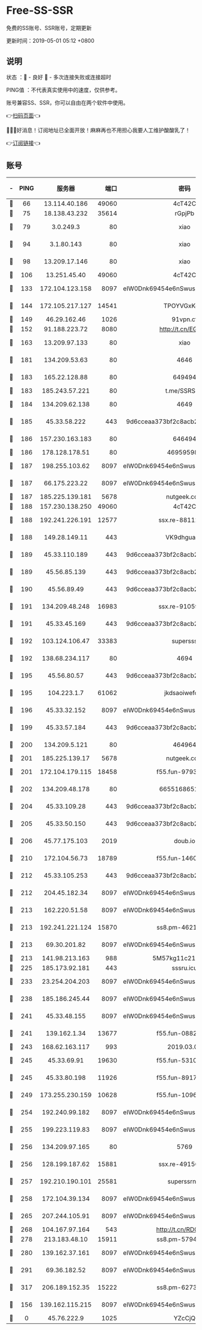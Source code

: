 # Free-SS-SSR

免费的SS账号、SSR账号，定期更新

更新时间：2019-05-01 05:12 +0800

## 说明

状态     ：🙂 - 良好 🙁 - 多次连接失败或连接超时

PING值   ：不代表真实使用中的速度，仅供参考。

账号兼容SS、SSR，你可以自由在两个软件中使用。

👉[扫码页面](https://liesauer.github.io/Free-SS-SSR/)👈

🎉🎉🎉好消息！订阅地址已全面开放！麻麻再也不用担心我要人工维护酸酸乳了！

👉[订阅链接](https://www.liesauer.net/yogurt/subscribe?ACCESS_TOKEN=DAYxR3mMaZAsaqUb)👈

## 账号

|-|PING|服务器|端口|密码|加密方式|区域|
|:----:|:----:|:-----:|-----:|:----:|:----:|:----:|
|🙂|66|13.114.40.186|49060|4cT42C|chacha20|JP|
|🙂|75|18.138.43.232|35614|rGpjPb|rc4-md5|SG|
|🙂|79|3.0.249.3|80|xiao|aes-128-ctr|SG|
|🙂|94|3.1.80.143|80|xiao|aes-128-ctr|SG|
|🙂|98|13.209.17.146|80|xiao|aes-128-ctr|KR|
|🙂|106|13.251.45.40|49060|4cT42C|chacha20|SG|
|🙂|133|172.104.123.158|8097|eIW0Dnk69454e6nSwuspv9DmS201tQ0D|aes-256-cfb|JP|
|🙂|144|172.105.217.127|14541|TPOYVGxKglpi|aes-256-cfb|JP|
|🙂|149|46.29.162.46|1026|91vpn.cf|rc4-md5|RU|
|🙂|152|91.188.223.72|8080|http://t.cn/EGJIyrl|rc4-md5|RU|
|🙂|163|13.209.97.133|80|xiao|aes-128-ctr|KR|
|🙂|181|134.209.53.63|80|4646|aes-256-cfb|US|
|🙂|183|165.22.128.88|80|649494|aes-256-cfb|US|
|🙂|183|185.243.57.221|80|t.me/SSRSUB|rc4-md5|US|
|🙂|184|134.209.62.138|80|4649|aes-256-cfb|US|
|🙂|185|45.33.58.222|443|9d6cceaa373bf2c8acb22e60b6a58be6|aes-256-cfb|US|
|🙂|186|157.230.163.183|80|646494|aes-256-cfb|US|
|🙂|186|178.128.178.51|80|469595985|chacha20|US|
|🙂|187|198.255.103.62|8097|eIW0Dnk69454e6nSwuspv9DmS201tQ0D|aes-256-cfb|US|
|🙂|187|66.175.223.22|8097|eIW0Dnk69454e6nSwuspv9DmS201tQ0D|aes-256-cfb|US|
|🙂|187|185.225.139.181|5678|nutgeek.com|rc4-md5|US|
|🙂|188|157.230.138.250|49060|4cT42C|chacha20|US|
|🙂|188|192.241.226.191|12577|ssx.re-88112712|aes-256-cfb|US|
|🙂|188|149.28.149.11|443|VK9dhgualsL|aes-256-cfb|SG|
|🙂|189|45.33.110.189|443|9d6cceaa373bf2c8acb22e60b6a58be6|aes-256-cfb|US|
|🙂|189|45.56.85.139|443|9d6cceaa373bf2c8acb22e60b6a58be6|aes-256-cfb|US|
|🙂|190|45.56.89.49|443|9d6cceaa373bf2c8acb22e60b6a58be6|aes-256-cfb|US|
|🙂|191|134.209.48.248|16983|ssx.re-91059288|aes-256-cfb|US|
|🙂|191|45.33.45.169|443|9d6cceaa373bf2c8acb22e60b6a58be6|aes-256-cfb|US|
|🙂|192|103.124.106.47|33383|supersss|aes-256-cfb|US|
|🙂|192|138.68.234.117|80|4694|aes-256-cfb|US|
|🙂|195|45.56.80.57|443|9d6cceaa373bf2c8acb22e60b6a58be6|aes-256-cfb|US|
|🙂|195|104.223.1.7|61062|jkdsaoiwefdsa|aes-256-cfb|US|
|🙂|196|45.33.32.152|8097|eIW0Dnk69454e6nSwuspv9DmS201tQ0D|aes-256-cfb|US|
|🙂|199|45.33.57.184|443|9d6cceaa373bf2c8acb22e60b6a58be6|aes-256-cfb|US|
|🙂|200|134.209.5.121|80|464964|aes-256-cfb|US|
|🙂|201|185.225.139.17|5678|nutgeek.com|rc4-md5|US|
|🙂|201|172.104.179.115|18458|f55.fun-97930799|aes-256-cfb|SG|
|🙂|202|134.209.48.178|80|6655168651651|aes-256-cfb|US|
|🙂|204|45.33.109.28|443|9d6cceaa373bf2c8acb22e60b6a58be6|aes-256-cfb|US|
|🙂|205|45.33.50.150|443|9d6cceaa373bf2c8acb22e60b6a58be6|aes-256-cfb|US|
|🙂|206|45.77.175.103|2019|doub.io|aes-128-ctr|SG|
|🙂|210|172.104.56.73|18789|f55.fun-14602520|aes-256-cfb|SG|
|🙂|212|45.33.105.253|443|9d6cceaa373bf2c8acb22e60b6a58be6|aes-256-cfb|US|
|🙂|212|204.45.182.34|8097|eIW0Dnk69454e6nSwuspv9DmS201tQ0D|aes-256-cfb|US|
|🙂|213|162.220.51.58|8097|eIW0Dnk69454e6nSwuspv9DmS201tQ0D|aes-256-cfb|US|
|🙂|213|192.241.221.124|15870|ss8.pm-46214527|aes-256-cfb|US|
|🙂|213|69.30.201.82|8097|eIW0Dnk69454e6nSwuspv9DmS201tQ0D|aes-256-cfb|US|
|🙂|213|141.98.213.163|988|5M57kg11c214qDmK|chacha20|KR|
|🙂|225|185.173.92.181|443|sssru.icu|rc4-md5|RU|
|🙂|233|23.254.204.203|8097|eIW0Dnk69454e6nSwuspv9DmS201tQ0D|aes-256-cfb|US|
|🙂|238|185.186.245.44|8097|eIW0Dnk69454e6nSwuspv9DmS201tQ0D|aes-256-cfb|NL|
|🙂|241|45.33.48.155|8097|eIW0Dnk69454e6nSwuspv9DmS201tQ0D|aes-256-cfb|US|
|🙂|241|139.162.1.34|13677|f55.fun-08821614|aes-256-cfb|SG|
|🙂|243|168.62.163.117|993|2019.03.07|rc4-md5|US|
|🙂|245|45.33.69.91|19630|f55.fun-53107387|aes-256-cfb|US|
|🙂|245|45.33.80.198|11926|f55.fun-89178872|aes-256-cfb|US|
|🙂|249|173.255.230.159|10628|f55.fun-10967708|aes-256-cfb|US|
|🙂|254|192.240.99.182|8097|eIW0Dnk69454e6nSwuspv9DmS201tQ0D|aes-256-cfb|US|
|🙂|255|199.223.119.83|8097|eIW0Dnk69454e6nSwuspv9DmS201tQ0D|aes-256-cfb|US|
|🙂|256|134.209.97.165|80|5769|aes-256-cfb|SG|
|🙂|256|128.199.187.62|15881|ssx.re-49156760|aes-256-cfb|SG|
|🙂|257|192.210.190.101|25581|superssrnet|aes-256-cfb|US|
|🙂|258|172.104.39.134|8097|eIW0Dnk69454e6nSwuspv9DmS201tQ0D|aes-256-cfb|SG|
|🙂|265|207.244.105.91|8097|eIW0Dnk69454e6nSwuspv9DmS201tQ0D|aes-256-cfb|US|
|🙂|268|104.167.97.164|543|http://t.cn/RD0D7sx|rc4-md5|CA|
|🙂|278|213.183.48.10|15911|ss8.pm-57940228|rc4-md5|RU|
|🙂|280|139.162.37.161|8097|eIW0Dnk69454e6nSwuspv9DmS201tQ0D|aes-256-cfb|SG|
|🙂|291|69.36.182.52|8097|eIW0Dnk69454e6nSwuspv9DmS201tQ0D|aes-256-cfb|US|
|🙂|317|206.189.152.35|15222|ss8.pm-62737432|aes-256-cfb|SG|
|🙂|156|139.162.115.215|8097|eIW0Dnk69454e6nSwuspv9DmS201tQ0D|aes-256-cfb|JP|
|🙁|0|45.76.222.9|1025|YZcCjQ|rc4-md5|JP|
